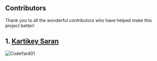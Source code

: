 ## Contributors

Thank you to all the wonderful contributors who have helped make this project better!

## 1. [Kartikey Saran](https://github.com/CodeYard01)
   ![CodeYard01](https://avatars.githubusercontent.com/u/132538503?v=4)
